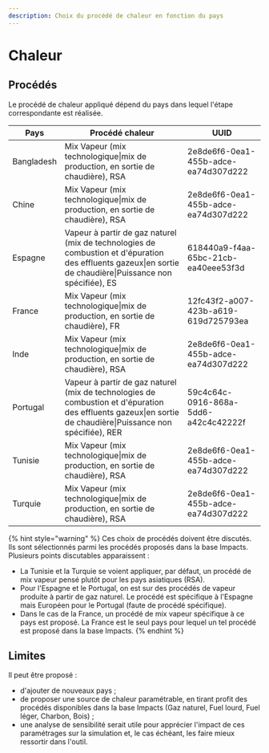 ```yaml
---
description: Choix du procédé de chaleur en fonction du pays
---
```


# Chaleur

## Procédés

Le procédé de chaleur appliqué dépend du pays dans lequel l'étape correspondante est réalisée.

| Pays       | Procédé chaleur                                                                                                                                              | UUID                                 |
| ---------- | ------------------------------------------------------------------------------------------------------------------------------------------------------------ | ------------------------------------ |
| Bangladesh | Mix Vapeur (mix technologique\|mix de production, en sortie de chaudière), RSA                                                                               | 2e8de6f6-0ea1-455b-adce-ea74d307d222 |
| Chine      | Mix Vapeur (mix technologique\|mix de production, en sortie de chaudière), RSA                                                                               | 2e8de6f6-0ea1-455b-adce-ea74d307d222 |
| Espagne    | Vapeur à partir de gaz naturel (mix de technologies de combustion et d'épuration des effluents gazeux\|en sortie de chaudière\|Puissance non spécifiée), ES  | 618440a9-f4aa-65bc-21cb-ea40eee53f3d |
| France     | Mix Vapeur (mix technologique\|mix de production, en sortie de chaudière), FR                                                                                | 12fc43f2-a007-423b-a619-619d725793ea |
| Inde       | Mix Vapeur (mix technologique\|mix de production, en sortie de chaudière), RSA                                                                               | 2e8de6f6-0ea1-455b-adce-ea74d307d222 |
| Portugal   | Vapeur à partir de gaz naturel (mix de technologies de combustion et d'épuration des effluents gazeux\|en sortie de chaudière\|Puissance non spécifiée), RER | 59c4c64c-0916-868a-5dd6-a42c4c42222f |
| Tunisie    | Mix Vapeur (mix technologique\|mix de production, en sortie de chaudière), RSA                                                                               | 2e8de6f6-0ea1-455b-adce-ea74d307d222 |
| Turquie    | Mix Vapeur (mix technologique\|mix de production, en sortie de chaudière), RSA                                                                               | 2e8de6f6-0ea1-455b-adce-ea74d307d222 |

{% hint style="warning" %}
Ces choix de procédés doivent être discutés. Ils sont sélectionnés parmi les procédés proposés dans la base Impacts. Plusieurs points discutables apparaissent : 

* La Tunisie et la Turquie se voient appliquer, par défaut, un procédé de mix vapeur pensé plutôt pour les pays asiatiques (RSA).
* Pour l'Espagne et le Portugal, on est sur des procédés de vapeur produite à partir de gaz naturel. Le procédé est spécifique à l'Espagne mais Européen pour le Portugal (faute de procédé spécifique).
* Dans le cas de la France, un procédé de mix vapeur spécifique à ce pays est proposé. La France est le seul pays pour lequel un tel procédé est proposé dans la base Impacts.
{% endhint %}

## Limites

Il peut être proposé : 

* d'ajouter de nouveaux pays ;
* de proposer une source de chaleur paramétrable, en tirant profit des procédés disponibles dans la base Impacts (Gaz naturel, Fuel lourd, Fuel léger, Charbon, Bois) ;
* une analyse de sensibilité serait utile pour apprécier l'impact de ces paramétrages sur la simulation et, le cas échéant, les faire mieux ressortir dans l'outil.
